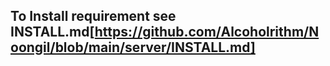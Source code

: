 ## To Install requirement see INSTALL.md[https://github.com/Alcoholrithm/Noongil/blob/main/server/INSTALL.md]
